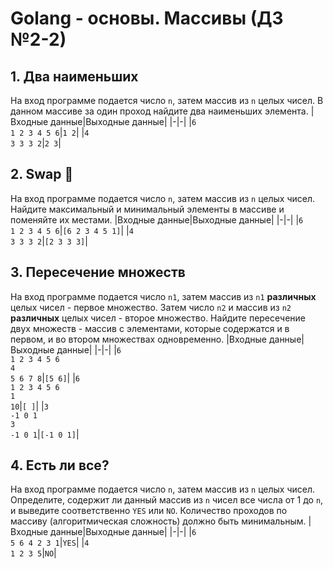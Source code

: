 # Golang - основы. Массивы (ДЗ №2-2)
## 1. Два наименьших
На вход программе подается число `n`, затем массив из `n` целых чисел.
В данном массиве за один проход найдите два наименьших элемента.
|Входные данные|Выходные данные|
|-|-|
|`6`<br>`1 2 3 4 5 6`|`1 2`|
|`4`<br>`3 3 3 2`|`2 3`|

## 2. Swap 🤟
На вход программе подается число `n`, затем массив из `n` целых чисел.
Найдите максимальный и минимальный элементы в массиве и поменяйте их местами.
|Входные данные|Выходные данные|
|-|-|
|`6`<br>`1 2 3 4 5 6`|`[6 2 3 4 5 1]`|
|`4`<br>`3 3 3 2`|`[2 3 3 3]`|

## 3. Пересечение множеств
На вход программе подается число `n1`, затем массив из `n1` **различных** целых чисел - первое множество.
Затем число `n2` и массив из `n2` **различных** целых чисел - второе множество.
Найдите пересечение двух множеств - массив с элементами, которые содержатся и в первом, и во втором множествах одновременно.
|Входные данные|Выходные данные|
|-|-|
|`6`<br>`1 2 3 4 5 6`<br>`4`<br>`5 6 7 8`|`[5 6]`|
|`6`<br>`1 2 3 4 5 6`<br>`1`<br>`10`|`[ ]`|
|`3`<br>`-1 0 1`<br>`3`<br>`-1 0 1`|`[-1 0 1]`|

## 4. Есть ли все?
На вход программе подается число `n`, затем массив из `n` целых чисел.
Определите, содержит ли данный массив из `n` чисел все числа от 1 до `n`, и выведите соответственно `YES` или `NO`.
Количество проходов по массиву (алгоритмическая сложность) должно быть минимальным.
|Входные данные|Выходные данные|
|-|-|
|`6`<br>`5 6 4 2 3 1`|`YES`|
|`4`<br>`1 2 3 5`|`NO`|
